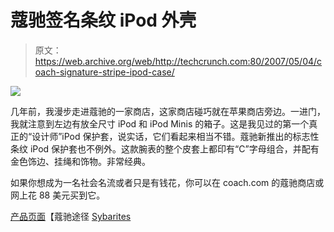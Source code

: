 # 蔻驰签名条纹 iPod 外壳

> 原文：<https://web.archive.org/web/http://techcrunch.com:80/2007/05/04/coach-signature-stripe-ipod-case/>

![](img/91c071c3ed09a38629d295ba6654864e.png)

几年前，我漫步走进蔻驰的一家商店，这家商店碰巧就在苹果商店旁边。一进门，我就注意到左边有放全尺寸 iPod 和 iPod Minis 的箱子。这是我见过的第一个真正的“设计师”iPod 保护套，说实话，它们看起来相当不错。蔻驰新推出的标志性条纹 iPod 保护套也不例外。这款腕表的整个皮套上都印有“C”字母组合，并配有金色饰边、挂绳和饰物。非常经典。

如果你想成为一名社会名流或者只是有钱花，你可以在 coach.com 的蔻驰商店或网上花 88 美元买到它。

[产品页面](https://web.archive.org/web/20160322132215/http://www.coach.com/content/product.aspx?product_no=8449&category_id=658)【蔻驰途径 [Sybarites](https://web.archive.org/web/20160322132215/http://www.sybarites.org/2007/05/03/coach-signature-stripe-ipod-case/)